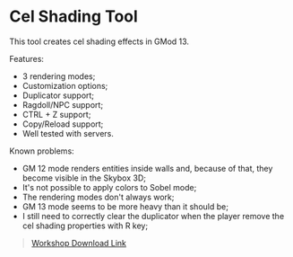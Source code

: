 # Cel Shading Tool

This tool creates cel shading effects in GMod 13.

Features:
- 3 rendering modes;
- Customization options;
- Duplicator support;
- Ragdoll/NPC support;
- CTRL + Z support;
- Copy/Reload support;
- Well tested with servers.

Known problems:
- GM 12 mode renders entities inside walls and, because of that, they become visible in the Skybox 3D;
- It's not possible to apply colors to Sobel mode;
- The rendering modes don't always work;
- GM 13 mode seems to be more heavy than it should be;
- I still need to correctly clear the duplicator when the player remove the cel shading properties with R key;


> [Workshop Download Link]()
